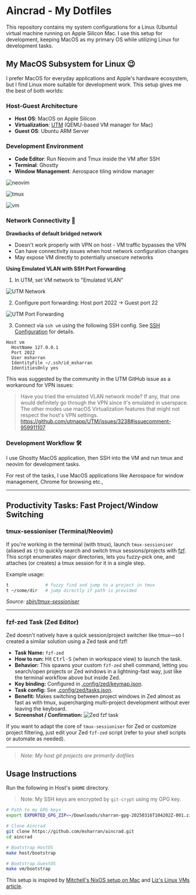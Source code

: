 # Aincrad - My Dotfiles

This repository contains my system configurations for a Linux (Ubuntu) virtual machine running on Apple Silicon Mac. I use this setup for development, keeping MacOS as my primary OS while utilizing Linux for development tasks.

## My MacOS Subsystem for Linux 😉

I prefer MacOS for everyday applications and Apple's hardware ecosystem, but I find Linux more suitable for development work. This setup gives me the best of both worlds:

### Host-Guest Architecture
- **Host OS**: MacOS on Apple Silicon
- **Virtualization**: [UTM](https://mac.getutm.app/) (QEMU-based VM manager for Mac)
- **Guest OS**: Ubuntu ARM Server

### Development Environment
- **Code Editor**: Run Neovim and Tmux inside the VM after SSH
- **Terminal**: Ghostty
- **Window Management**: Aerospace tiling window manager

![neovim](./docs/neovim.png)

![tmux](./docs/tmux.png)

![vm](./docs/vm.png)

### Network Connectivity 🔗

**Drawbacks of default bridged network**
- Doesn't work properly with VPN on host - VM traffic bypasses the VPN
- Can have connectivity issues when host network configuration changes
- May expose VM directly to potentially unsecure networks

**Using Emulated VLAN with SSH Port Forwarding**
1. In UTM, set VM network to "Emulated VLAN"

![UTM Network](./docs/utm-network.png)

2. Configure port forwarding: Host port 2022 → Guest port 22

![UTM Port Forwarding](./docs/utm-port-forwarding.png)

3. Connect via `ssh vm` using the following SSH config. See [SSH Configuration](.ssh/config) for details.

```ssh
Host vm
  HostName 127.0.0.1
  Port 2022
  User msharran
  IdentityFile ~/.ssh/id_msharran
  IdentitiesOnly yes
```

This was suggested by the community in the UTM GitHub issue as a workaround for VPN issues:

> Have you tried the emulated VLAN network mode? If any, that one would definitely go through the VPN since it's emulated in userspace. The other modes use macOS Virtualization features that might not respect the host's VPN settings.
> https://github.com/utmapp/UTM/issues/3238#issuecomment-959911107

### Development Workflow 🛠️

I use Ghostty MacOS application, then SSH into the VM and run
tmux and neovim for development tasks.

For rest of the tasks, I use MacOS applications like Aerospace for window management, Chrome for browsing etc.,

---

## Productivity Tasks: Fast Project/Window Switching

### tmux-sessioniser (Terminal/Neovim)
If you're working in the terminal (with tmux), launch `tmux-sessioniser` (aliased as `t`) to quickly search and switch tmux sessions/projects with [fzf](https://github.com/junegunn/fzf).
This script enumerates major directories, lets you fuzzy-pick one, and attaches (or creates) a tmux session for it in a single step.

Example usage:
```bash
t              # fuzzy find and jump to a project in tmux
t ~/some/dir   # jump directly if path is provided
```
_Source: [sbin/tmux-sessioniser](sbin/tmux-sessioniser)_

---

### fzf-zed Task (Zed Editor)
Zed doesn't natively have a quick session/project switcher like tmux—so I created a similar solution using a Zed task and fzf!

- **Task Name:** `fzf-zed`
- **How to run:** Hit <kbd>Ctrl-S</kbd> (when in workspace view) to launch the task.
- **Behavior:** This spawns your custom `fzf-zed` shell command, letting you search/open projects or Zed windows in a lightning-fast way, just like the terminal workflow above but inside Zed.
- **Key binding:** Configured in [.config/zed/keymap.json](.config/zed/keymap.json).
- **Task config:** See [.config/zed/tasks.json](.config/zed/tasks.json).
- **Benefit:** Makes switching between project windows in Zed almost as fast as with tmux, supercharging multi-project development without ever leaving the keyboard.
- **Screenshot / Confirmation:**
  ![Zed fzf task](./docs/zed-fzf-task.png)

If you want to adapt the core of `tmux-sessioniser` for Zed or customize project filtering, just edit your Zed `fzf-zed` script (refer to your shell scripts or automate as needed).

---

> *Note: My host git projects are primarily dotfiles*

## Usage Instructions

Run the following in Host's `$HOME` directory.

> Note: My SSH keys are encrypted by `git-crypt` using my GPG key.
   
```bash
# Path to my GPG keys
export EXPORTED_GPG_ZIP=~/Downloads/sharran-gpg-20250316T104202Z-001.zip

# Clone Aincrad
git clone https://github.com/msharran/aincrad.git
cd aincrad

# Bootstrap HostOS
make host/bootstrap

# Bootstrap GuestOS
make vm/bootstrap
```

This setup is inspired by [Mitchell's NixOS setup on Mac](https://x.com/mitchellh/status/1346136404682625024?s=46) and [Liz's Linux VMs article](https://medium.com/@lizrice/linux-vms-on-an-m1-based-mac-with-vscode-and-utm-d73e7cb06133).
